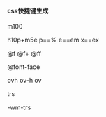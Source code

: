 #### css快捷键生成

m100

h10p+m5e    p==%  e==em  x==ex

@f  @f+  @ff

@font-face



ovh  ov-h  ov



trs


-wm-trs